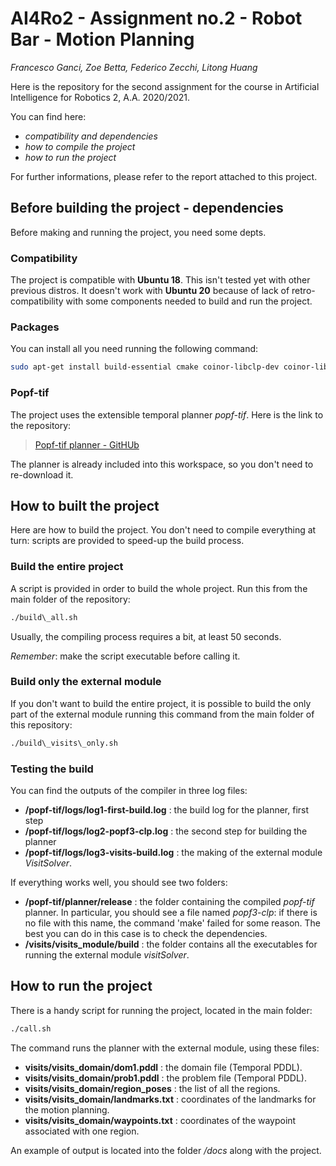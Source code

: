 # AI4Ro2 - Assignment no.2 - Robot Bar - Motion Planning 

*Francesco Ganci, Zoe Betta, Federico Zecchi, Litong Huang*

Here is the repository for the second assignment for the course in Artificial Intelligence for Robotics 2, A.A. 2020/2021. 

You can find here:

- *compatibility and dependencies*
- *how to compile the project*
- *how to run the project*

For further informations, please refer to the report attached to this project. 

## Before building the project - dependencies

Before making and running the project, you need some depts. 

### Compatibility

The project is compatible with **Ubuntu 18**. This isn't tested yet with other previous distros. It doesn't work with **Ubuntu 20** because of lack of retro-compatibility with some components needed to build and run the project. 

### Packages

You can install all you need running the following command:

```sh
sudo apt-get install build-essential cmake coinor-libclp-dev coinor-libcbc-dev coinor-libcoinutils-dev coinor-libosi-dev coinor-libcgl-dev doxygen bison flex
```

### Popf-tif

The project uses the extensible temporal planner *popf-tif*. Here is the link to the repository:

> [Popf-tif planner - GitHUb](https://github.com/popftif/popf-tif)

The planner is already included into this workspace, so you don't need to re-download it. 

## How to built the project

Here are how to build the project. You don't need to compile everything at turn: scripts are provided to speed-up the build process. 

### Build the entire project

A script is provided in order to build the whole project. Run this from the main folder of the repository:

```sh
./build\_all.sh
```

Usually, the compiling process requires a bit, at least 50 seconds. 

*Remember*: make the script executable before calling it. 

### Build only the external module

If you don't want to build the entire project, it is possible to build the only part of the external module running this command from the main folder of this repository:

```sh
./build\_visits\_only.sh
```

### Testing the build

You can find the outputs of the compiler in three log files:

- **/popf-tif/logs/log1-first-build.log** : the build log for the planner, first step
- **/popf-tif/logs/log2-popf3-clp.log** : the second step for building the planner
- **/popf-tif/logs/log3-visits-build.log** : the making of the external module *VisitSolver*. 

If everything works well, you should see two folders: 

- **/popf-tif/planner/release** : the folder containing the compiled *popf-tif* planner. In particular, you should see a file named *popf3-clp*: if there is no file with this name, the command 'make' failed for some reason. The best you can do in this case is to check the dependencies. 
- **/visits/visits_module/build** : the folder contains all the executables for running the external module *visitSolver*. 

## How to run the project

There is a handy script for running the project, located in the main folder:

```sh
./call.sh
```

The command runs the planner with the external module, using these files:

- **visits/visits\_domain/dom1.pddl** : the domain file (Temporal PDDL).
- **visits/visits\_domain/prob1.pddl** : the problem file (Temporal PDDL).
- **visits/visits\_domain/region\_poses** : the list of all the regions. 
- **visits/visits\_domain/landmarks.txt** : coordinates of the landmarks for the motion planning. 
- **visits/visits\_domain/waypoints.txt** : coordinates of the waypoint associated with one region.

An example of output is located into the folder */docs* along with the project. 

